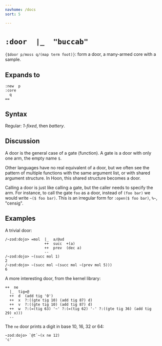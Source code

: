 ```yaml
---
navhome: /docs
sort: 5

---
```


# `:door  |_  "buccab"` 

`{$door p/moss q/(map term foot)}`: form a door, a many-armed core
with a sample.

## Expands to

```
:new  p
:core 
  q
==
```

## Syntax

Regular: *1-fixed*, then *battery*.

## Discussion

A door is the general case of a gate (function).  A gate is a
door with only one arm, the empty name `$`.

Other languages have no real equivalent of a door, but we often
see the pattern of multiple functions with the same argument
list, or with shared argument structure.  In Hoon, this shared
structure becomes a door.

Calling a door is just like calling a gate, but the caller needs
to specify the arm.  For instance, to call the gate `foo` as a
door, instead of `(foo bar)` we would write `~($ foo bar)`.  This
is an irregular form for `:open($ foo bar)`, `%~`, "censig".

## Examples

A trivial door:

```
/~zod:dojo> =mol  |_  a/@ud
                  ++  succ  +(a)
                  ++  prev  (dec a)
                  --
/~zod:dojo> ~(succ mol 1)
2
/~zod:dojo> ~(succ mol ~(succ mol ~(prev mol 5)))
6
```

A more interesting door, from the kernel library:

```
++  ne
  |_  tig=@
  ++  d  (add tig '0')
  ++  x  ?:((gte tig 10) (add tig 87) d)
  ++  v  ?:((gte tig 10) (add tig 87) d)
  ++  w  ?:(=(tig 63) '~' ?:(=(tig 62) '-' ?:((gte tig 36) (add tig 29) x)))
  --
```

The `ne` door prints a digit in base 10, 16, 32 or 64:

```
~zod:dojo> `@t`~(x ne 12)
'c'
```

